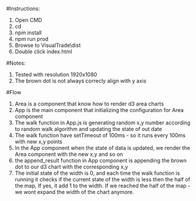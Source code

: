#Instructions:
1. Open CMD
2. cd <VisualTradeFolder> 
3. npm install
4. npm run prod
5. Browse to VisualTrade\dist
6. Double click index.html


#Notes:
1. Tested with resolution 1920x1080
2. The brown dot is not always correcly align with y axis


#Flow
1. Area is a component that know how to render d3 area charts
2. App is the main component that initializing the configuration for Area component
3. The walk function in App.js is generating random x,y number according to random walk algorithm and updating the state of out date
4. The walk function have setTimeout of 100ms - so it runs every 100ms with new x,y points
5. In the App component when the state of data is updated, we render the Area component with the new x,y and so on
6. the append_result function in App component is appending the brown dot to our d3 chart with the corresponding x,y
7. The initial state of the width is 0, and each time the walk function is running it checks if the current state of the width is less then the half of the map,
	If yes, it add 1 to the width. If we reached the half of the map - we wont expand the width of the chart anymore.